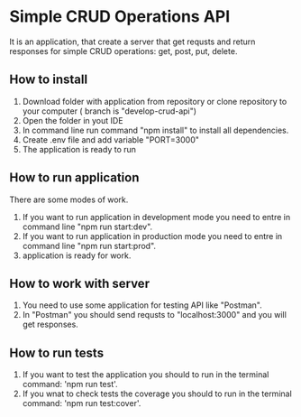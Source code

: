 # Simple CRUD Operations API

It is an application, that create a server that get requsts and return responses for simple CRUD operations: get, post, put, delete.

## How to install

1. Download folder with application from repository or clone repository to your computer ( branch is "develop-crud-api")
2. Open the folder in yout IDE
3. In command line run command "npm install" to install all dependencies.
4. Create .env file and add variable "PORT=3000"
5. The application is ready to run

## How to run application

There are some modes of work.

1. If you want to run application in development mode you need to entre in command line "npm run start:dev".
2. If you want to run application in production mode you need to entre in command line "npm run start:prod".
3. application is ready for work.

## How to work with server

1. You need to use some application for testing API like "Postman".
2. In "Postman" you should send requsts to "localhost:3000" and you will get responses.

## How to run tests

1. If you want to test the application you should to run in the terminal command: 'npm run test'.
2. If you wnat to check tests the coverage you should to run in the terminal command: 'npm run test:cover'.
